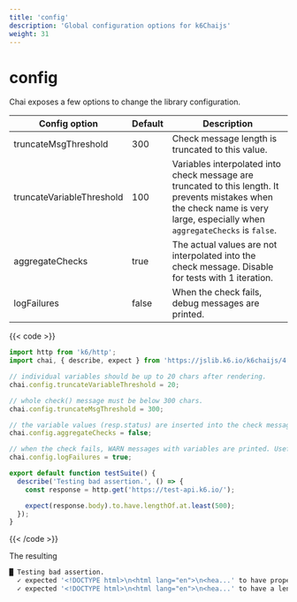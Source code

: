 ```yaml
---
title: 'config'
description: 'Global configuration options for k6Chaijs'
weight: 31
---
```


# config

Chai exposes a few options to change the library configuration.

| Config option             | Default | Description                                                                                                                                                                   |
| ------------------------- | ------- | ----------------------------------------------------------------------------------------------------------------------------------------------------------------------------- |
| truncateMsgThreshold      | 300     | Check message length is truncated to this value.                                                                                                                              |
| truncateVariableThreshold | 100     | Variables interpolated into check message are truncated to this length. It prevents mistakes when the check name is very large, especially when `aggregateChecks` is `false`. |
| aggregateChecks           | true    | The actual values are not interpolated into the check message. Disable for tests with 1 iteration.                                                                            |
| logFailures               | false   | When the check fails, debug messages are printed.                                                                                                                             |

{{< code >}}

```javascript
import http from 'k6/http';
import chai, { describe, expect } from 'https://jslib.k6.io/k6chaijs/4.3.4.3/index.js';

// individual variables should be up to 20 chars after rendering.
chai.config.truncateVariableThreshold = 20;

// whole check() message must be below 300 chars.
chai.config.truncateMsgThreshold = 300;

// the variable values (resp.status) are inserted into the check message - useful for debugging or tests with 1 iteration
chai.config.aggregateChecks = false;

// when the check fails, WARN messages with variables are printed. Useful for debugging.
chai.config.logFailures = true;

export default function testSuite() {
  describe('Testing bad assertion.', () => {
    const response = http.get('https://test-api.k6.io/');

    expect(response.body).to.have.lengthOf.at.least(500);
  });
}
```

{{< /code >}}

The resulting

```bash
█ Testing bad assertion.
  ✓ expected '<!DOCTYPE html>\n<html lang="en">\n<hea...' to have property 'length'
  ✓ expected '<!DOCTYPE html>\n<html lang="en">\n<hea...' to have a length at least 500 got 15714
```
